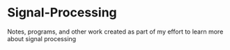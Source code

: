 # Signal-Processing
Notes, programs, and other work created as part of my effort to learn more about signal processing
